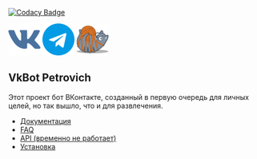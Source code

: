 [![Codacy Badge](https://api.codacy.com/project/badge/Grade/902a018f7e0c4e5d9a823e974a972742)](https://app.codacy.com/manual/Xoma163/petrovich?utm_source=github.com&utm_medium=referral&utm_content=Xoma163/petrovich&utm_campaign=Badge_Grade_Settings)


[![VK Bot](readme/vk.png)](https://vk.com/igor_petrovich_ksta)
[![Telegram Bot](readme/tg.png)](https://t.me/igor_petrovich_ksta_bot)
[![Website](static/favicon_64.png)](https://xoma163.xyz)

## VkBot Petrovich

Этот проект бот ВКонтакте, созданный в первую очередь для личных целей, но так вышло, что и для развлечения.

-   [Документация](https://vk.com/@igor_petrovich_ksta-instrukciya-po-ispolzovaniu) 
-   [FAQ](./readme/faq.md)
-   [API (временно не работает)](./readme/api.md) 
-   [Установка](./readme/setup.md)